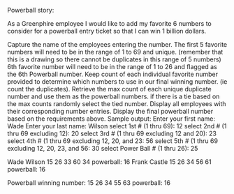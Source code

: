 Powerball story:

As a Greenphire employee I would like to add my favorite 6 numbers to
consider for a powerball entry ticket so that I can win 1 billion dollars.

Capture the name of the employees entering the number.
The first 5 favorite numbers will need to be in the range of 1 to 69 and
unique. (remember that this is a drawing so there cannot be duplicates in
this range of 5 numbers) 6th favorite number will need to be in the range
of 1 to 26 and flagged as the 6th Powerball number.
Keep count of each individual favorite number provided to determine which
numbers to use in our final winning number. (ie count the duplicates).
Retrieve the max count of each unique duplicate number and use them as the
powerball numbers.
if there is a tie based on the max counts randomly select the tied number.
Display all employees with their corresponding number entries.
Display the final powerball number based on the requirements above.
Sample output:
Enter your first name: Wade
Enter your last name: Wilson
select 1st # (1 thru 69): 12
select 2nd # (1 thru 69 excluding 12): 20 select 3rd # (1 thru 69
excluding 12 and 20): 23 select 4th # (1 thru 69 excluding 12, 20, and 23:
56 select 5th # (1 thru 69 excluding 12, 20, 23, and 56: 30 select Power
Ball # (1 thru 26): 25

Wade Wilson 15 26 33 60 34 powerball: 16 Frank Castle 15 26 34 56 61
powerball: 16

Powerball winning number:
15 26 34 55 63  powerball: 16 
